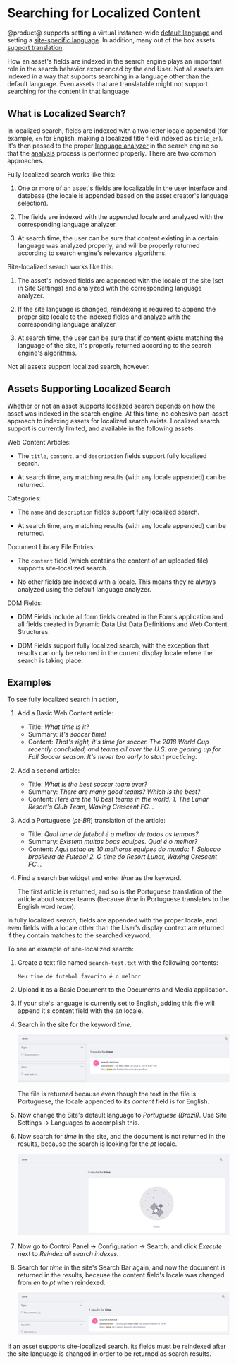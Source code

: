 # Searching for Localized Content [](id=searching-for-localized-content)

@product@ supports setting a virtual instance-wide 
[default language](/discover/portal/-/knowledge_base/7-1/miscellaneous-settings#miscellaneous-display-settings) 
and setting a 
[site-specific language](/discover/portal/-/knowledge_base/7-1/social-settings-and-languages#languages).
In addition, many out of the box assets 
[support translation](/discover/portal/-/knowledge_base/7-1/other-content-options#localizing-content).

How an asset's fields are indexed in the search engine plays an important role
in the search behavior experienced by the end User. Not all assets are indexed
in a way that supports searching in a language other than the default language.
Even assets that are translatable might not support searching for the content in
that language.

## What is Localized Search? [](id=what-is-localized-search)

In localized search, fields are indexed with a two letter locale appended (for
example, `en` for English, making a localized title field indexed as
`title_en`). It's then passed to the proper 
[language analyzer](https://www.elastic.co/guide/en/elasticsearch/reference/6.1/analysis-lang-analyzer.html) 
in the search engine so that the 
[analysis](https://www.elastic.co/guide/en/elasticsearch/reference/6.1/analysis.html) 
process is performed properly. There are two common approaches.

Fully localized search works like this:

1.  One or more of an asset's fields are localizable in the user interface and
    database (the locale is appended based on the asset creator's language
    selection).

2.  The fields are indexed with the appended locale and analyzed with the
    corresponding language analyzer.

3.  At search time, the user can be sure that content existing in a certain
    language was analyzed properly, and will be properly returned according to
    search engine's relevance algorithms.

Site-localized search works like this:

1.  The asset's indexed fields are appended with the locale of the site (set in
    Site Settings) and analyzed with the corresponding language analyzer.

2.  If the site language is changed, reindexing is required to append the proper
    site locale to the indexed fields and analyze with the corresponding
    language analyzer.

2.  At search time, the user can be sure that if content exists matching the
    language of the site, it's properly returned according to the search
    engine's algorithms.

Not all assets support localized search, however.

## Assets Supporting Localized Search [](id=assets-supporting-localized-search)

Whether or not an asset supports localized search depends on how the asset was
indexed in the search engine. At this time, no cohesive pan-asset approach to
indexing assets for localized search exists. Localized search support is
currently limited, and available in the following assets:

Web Content Articles: 

- The `title`, `content`, and `description` fields support fully localized search.

- At search time, any matching results (with any locale appended) can be
    returned.

Categories:

- The `name` and `description` fields support fully localized search.

- At search time, any matching results (with any locale appended) can be
    returned.

Document Library File Entries:

- The `content` field (which contains the content of an uploaded file) supports
    site-localized search.

- No other fields are indexed with a locale. This means they're always analyzed
    using the default language analyzer.

DDM Fields:

- DDM Fields include all form fields created in the Forms application and all
    fields created in Dynamic Data List Data Definitions and Web Content
    Structures. 

- DDM Fields support fully localized search, with the exception that results can
    only be returned in the current display locale where the search is taking
    place.

## Examples [](id=examples)

To see fully localized search in action,

1.  Add a Basic Web Content article:

    - Title: _What time is it?_
    - Summary: _It's soccer time!_
    - Content: _That's right, it's time for soccer. The 2018 World Cup recently
        concluded, and teams all over the U.S. are gearing up for Fall Soccer
        season. It's never too early to start practicing._

2.  Add a second article:

    - Title: _What is the best soccer team ever?_
    - Summary: _There are many good teams? Which is the best?_
    - Content: _Here are the 10 best teams in the world: 1. The Lunar Resort's
        Club Team, Waxing Crescent FC..._

3.  Add a Portuguese (_pt-BR_) translation of the article:

    - Title: _Qual time de futebol é o melhor de todos os tempos?_
    - Summary: _Existem muitas boas equipes. Qual é o melhor?_
    - Content: _Aqui estao as 10 melhores equipes do mundo: 1. Selecao
        brasileira de Futebol 2. O time do Resort Lunar, Waxing Crescent FC..._

4.  Find a search bar widget and enter _time_ as the keyword.

    The first article is returned, and so is the Portuguese translation of the
    article about soccer teams (because _time_ in Portuguese translates to the
    English word _team_).

In fully localized search, fields are appended with the proper locale, and even
fields with a locale other than the User's display context are returned if they
contain matches to the searched keyword.

To see an example of site-localized search:

1.  Create a text file named `search-test.txt` with the following contents: 

        Meu time de futebol favorito é o melhor

2. Upload it as a Basic Document to the Documents and Media application.

3.  If your site's language is currently set to English, adding this file will
    append it's content field with the _en_ locale. 

4.  Search in the site for the keyword _time_.

    ![Figure 1: Even though the content of this DM File is written in Portuguese, it was appended with the _en_ locale, so it's searchable in an English language site.](../../images/search-site-localized1.png)

    The file is returned because even though the text in the file is
    Portuguese, the locale appended to its _content_ field is for English.

5.  Now change the Site's default language to _Portuguese (Brazil)_.
    Use Site Settings &rarr; Languages to accomplish this.

6. Now search for _time_ in the site, and the document is not returned in the
   results, because the search is looking for the _pt_ locale.

   ![Figure 2: The uploaded DM File doesn't appear when the site language is changed, because only fields with the site's locale are searched.](../../images/search-site-localized2.png)

7.  Now go to Control Panel &rarr; Configuration &rarr; Search, and click
    *Execute* next to _Reindex all search indexes._

8. Search for _time_ in the site's Search Bar again, and now the document is
   returned in the results, because the content field's locale was changed
   from _en_ to _pt_ when reindexed.

   ![Figure 3: Once the field is reindexed with the site's locale, it can be returned as a search result in the site.](../../images/search-site-localized3.png)

If an asset supports site-localized search, its fields must be reindexed after
the site language is changed in order to be returned as search results.

